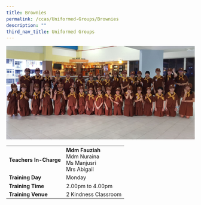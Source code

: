 ```yaml
---
title: Brownies
permalink: /ccas/Uniformed-Groups/Brownies
description: ""
third_nav_title: Uniformed Groups
---
```

![](/images/Brownies%202018.jpeg)

| | |
| --- | ---|
| **Teachers In-Charge** |**Mdm Fauziah**<br>Mdm Nuraina<br>Ms Manjusri<br>Mrs Abigail
|**Training Day**|Monday
|**Training Time**|2.00pm to 4.00pm
|**Training Venue**|2 Kindness Classroom